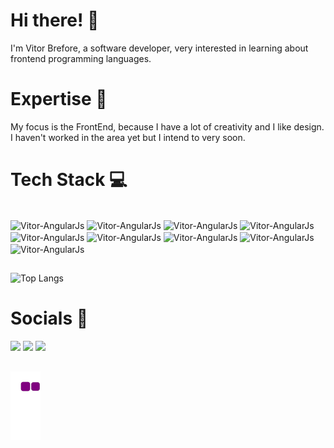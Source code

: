 # Hi there! 👋

I'm Vitor Brefore, a software developer, very interested in learning about frontend programming languages.


# Expertise 🚀

My focus is the FrontEnd, because I have a lot of creativity and I like design. I haven't worked in the area yet but I intend to very soon.


# Tech Stack 💻

<div style:"display: inline_block"><br>
<img align="center" alt="Vitor-AngularJs" height="30" width="40" src="https://cdn.jsdelivr.net/gh/devicons/devicon@latest/icons/angularjs/angularjs-original.svg" />
<img align="center" alt="Vitor-AngularJs" height="30" width="40" src="https://cdn.jsdelivr.net/gh/devicons/devicon@latest/icons/html5/html5-original.svg" />
<img align="center" alt="Vitor-AngularJs" height="30" width="40" src="https://cdn.jsdelivr.net/gh/devicons/devicon@latest/icons/css3/css3-original.svg" />
<img align="center" alt="Vitor-AngularJs" height="30" width="40" src="https://cdn.jsdelivr.net/gh/devicons/devicon@latest/icons/javascript/javascript-original.svg" />
<img align="center" alt="Vitor-AngularJs" height="30" width="40" src="https://cdn.jsdelivr.net/gh/devicons/devicon@latest/icons/tailwindcss/tailwindcss-original.svg" />
<img align="center" alt="Vitor-AngularJs" height="30" width="40" src="https://cdn.jsdelivr.net/gh/devicons/devicon@latest/icons/sass/sass-original.svg" />
<img align="center" alt="Vitor-AngularJs" height="30" width="40" src="https://cdn.jsdelivr.net/gh/devicons/devicon@latest/icons/react/react-original.svg" />
<img align="center" alt="Vitor-AngularJs" height="30" width="40" src="https://cdn.jsdelivr.net/gh/devicons/devicon@latest/icons/firebase/firebase-original.svg" />
<img align="center" alt="Vitor-AngularJs" height="30" width="40" src="https://cdn.jsdelivr.net/gh/devicons/devicon@latest/icons/mysql/mysql-original.svg" />
</div>

##

![Top Langs](https://github-readme-stats-git-masterrstaa-rickstaa.vercel.app/api/top-langs/?username=Vitor-Brefore&layout=compact&bg_color=000&border_color=30A3DC&title_color=E94D5F&text_color=FFF)


# Socials 👋
<div>
<a href="https://www.instagram.com/vitor_brefore/" target="_blank"><img src="https://img.shields.io/badge/Instagram-%23E4405F.svg?style=for-the-badge&logo=Instagram&logoColor=white" target="_blank"></a>
<a href="https://www.linkedin.com/in/vitor-brefore/" target="_blank"><img src="https://img.shields.io/badge/linkedin-%230077B5.svg?style=for-the-badge&logo=linkedin&logoColor=white" target="_blank"></a>
<a href="mailto:vitorbrefore93@gmail.com" target="_blank"><img src="https://img.shields.io/badge/Gmail-D14836?style=for-the-badge&logo=gmail&logoColor=white" target="_blank"></a>
</div>

##

![snake gif](https://github.com/Vitor-Brefore/Vitor-Brefore/blob/output/github-contribution-grid-snake.gif)

